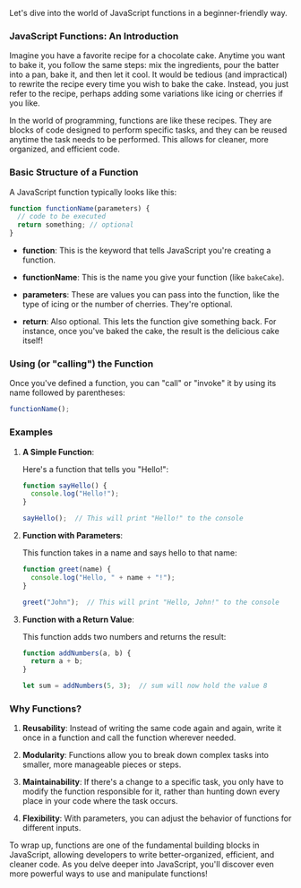 Let's dive into the world of JavaScript functions in a beginner-friendly way.

### **JavaScript Functions: An Introduction**

Imagine you have a favorite recipe for a chocolate cake. Anytime you want to bake it, you follow the same steps: mix the ingredients, pour the batter into a pan, bake it, and then let it cool. It would be tedious (and impractical) to rewrite the recipe every time you wish to bake the cake. Instead, you just refer to the recipe, perhaps adding some variations like icing or cherries if you like.

In the world of programming, functions are like these recipes. They are blocks of code designed to perform specific tasks, and they can be reused anytime the task needs to be performed. This allows for cleaner, more organized, and efficient code.

### **Basic Structure of a Function**

A JavaScript function typically looks like this:

```javascript
function functionName(parameters) {
  // code to be executed
  return something; // optional
}
```

- **function**: This is the keyword that tells JavaScript you're creating a function.
  
- **functionName**: This is the name you give your function (like `bakeCake`).

- **parameters**: These are values you can pass into the function, like the type of icing or the number of cherries. They're optional.

- **return**: Also optional. This lets the function give something back. For instance, once you've baked the cake, the result is the delicious cake itself!

### **Using (or "calling") the Function**

Once you've defined a function, you can "call" or "invoke" it by using its name followed by parentheses:

```javascript
functionName(); 
```

### **Examples**

1. **A Simple Function**: 

   Here's a function that tells you "Hello!":

   ```javascript
   function sayHello() {
     console.log("Hello!");
   }

   sayHello();  // This will print "Hello!" to the console
   ```

2. **Function with Parameters**:

   This function takes in a name and says hello to that name:

   ```javascript
   function greet(name) {
     console.log("Hello, " + name + "!");
   }

   greet("John");  // This will print "Hello, John!" to the console
   ```

3. **Function with a Return Value**:

   This function adds two numbers and returns the result:

   ```javascript
   function addNumbers(a, b) {
     return a + b;
   }

   let sum = addNumbers(5, 3);  // sum will now hold the value 8
   ```

### **Why Functions?**

1. **Reusability**: Instead of writing the same code again and again, write it once in a function and call the function wherever needed.

2. **Modularity**: Functions allow you to break down complex tasks into smaller, more manageable pieces or steps.

3. **Maintainability**: If there's a change to a specific task, you only have to modify the function responsible for it, rather than hunting down every place in your code where the task occurs.

4. **Flexibility**: With parameters, you can adjust the behavior of functions for different inputs.

To wrap up, functions are one of the fundamental building blocks in JavaScript, allowing developers to write better-organized, efficient, and cleaner code. As you delve deeper into JavaScript, you'll discover even more powerful ways to use and manipulate functions!
